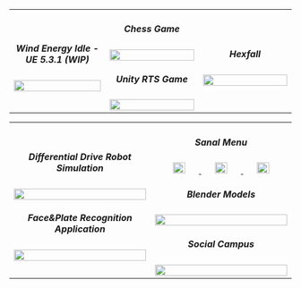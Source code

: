 <table>
	<tr>
		<td align="top" width="34%">
			<h5 align="center">Wind Energy Idle - UE 5.3.1 (WIP)</h5>
			<div align="center">
				<a href="https://github.com/yilmazfatih6/WindEnergyIdle/tree/main">
					<img src="https://github.com/yilmazfatih6/WindEnergyIdle/blob/main/gameplay.gif" style="display:block;" width="100%"/>
				</a>
			</div>
		</td>
		<td align="top" width="33%">
			<h5 align="center">Chess Game</h5>
			<div align="center">
				<a href="https://github.com/yilmazfatih6/chess/">
					<img src="https://github.com/yilmazfatih6/chess/blob/master/thumbnail.gif" style="display:block;" width="100%"/>
				</a>
			</div>
			<h5 align="center">Unity RTS Game</h5>
			<div align="center">
				<a href="https://github.com/yilmazfatih6/unity-rts">
					<img src="https://github.com/yilmazfatih6/unity-rts/blob/master/Assets/Images/screenshot.jpg" style="display:block;" width="100%"/>
				</a>
			</div>
		</td>
		<td align="top" width="33%">
			<h5 align="center">Hexfall</h5>
			<div align="center">
				<a href="https://github.com/yilmazfatih6/hexfall">
					<img src="https://github.com/yilmazfatih6/hexfall/blob/main/screenshot.jpeg" style="display:block;" width="100%"/>
				</a>
			</div>
		</td>
	</tr>
</table>
<table>
	<tr>
 		<td align="top" width="50%">
			<h5 align="center">Differential Drive Robot Simulation</h5>
			<div align="center">
				<a href="https://github.com/yilmazfatih6/DifferentialDriveSimulation/">
					<img src="https://github.com/yilmazfatih6/DifferentialDriveSimulation/blob/master/screenshot.png" style="display:block;" width="100%"/>
				</a>
			</div>
			<h5 align="center">Face&Plate Recognition Application</h5>
			<div align="center">
				<a href="https://github.com/yilmazfatih6/image-processing-app">
					<img src="https://github.com/yilmazfatih6/image-processing-app/blob/master/app/assets/app.png" style="display:block;" width="100%"/>
				</a>
			</div>
		</td>
		<td align="top" width="50%">
			<h5 align="center">Sanal Menu</h5>
			<div align="center">
				<a href="https://github.com/yilmazfatih6/sanal_menu">
					<img src="https://github.com/yilmazfatih6/sanal_menu/blob/master/assets/screenshots/customer-menu.png" width="30%"/>
					<img src="https://github.com/yilmazfatih6/sanal_menu/blob/master/assets/screenshots/menu-item-popup.png" width="30%"/>
					<img src="https://github.com/yilmazfatih6/sanal_menu/blob/master/assets/screenshots/customer-orders.png" width="30%"/>
				</a>
			</div>
			<h5 align="center">Blender Models</h5>
			<div align="center">
				<a href="https://github.com/yilmazfatih6/blender">
					<img src="https://github.com/yilmazfatih6/blender/blob/main/Character/Renders/Character.gif" width="100%"/>
				</a>
			</div>
			<h5 align="center">Social Campus</h5>
			<div align="center">
				<a href="https://github.com/yilmazfatih6/socialcampus">
					<img src="https://github.com/yilmazfatih6/socialcampus/blob/master/Screenshots/welcome_page.png" width="100%"/>
				</a>
			</div>
		</td>
	</tr>
</table>
